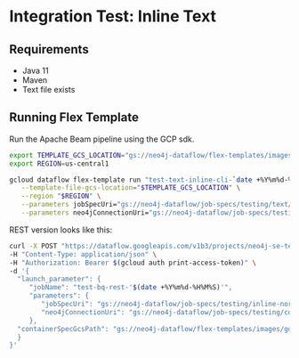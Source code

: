 # Integration Test: Inline Text

## Requirements

* Java 11
* Maven
* Text file exists

## Running Flex Template

Run the Apache Beam pipeline using the GCP sdk.

 ```sh
 export TEMPLATE_GCS_LOCATION="gs://neo4j-dataflow/flex-templates/images/googlecloud-to-neo4j-image-spec.json"
export REGION=us-central1
 
gcloud dataflow flex-template run "test-text-inline-cli-`date +%Y%m%d-%H%M%S`" \
    --template-file-gcs-location="$TEMPLATE_GCS_LOCATION" \
    --region "$REGION" \
    --parameters jobSpecUri="gs://neo4j-dataflow/job-specs/testing/text/inline-northwind-jobspec.json" \
    --parameters neo4jConnectionUri="gs://neo4j-dataflow/job-specs/testing/connection/auradb-free-connection.json"
 ```

REST version looks like this:

 ```sh
curl -X POST "https://dataflow.googleapis.com/v1b3/projects/neo4j-se-team-201905/locations/us-central1/flexTemplates:launch" \
-H "Content-Type: application/json" \
-H "Authorization: Bearer $(gcloud auth print-access-token)" \
-d '{
   "launch_parameter": {
      "jobName": "test-bq-rest-'$(date +%Y%m%d-%H%M%S)'",
      "parameters": {
         "jobSpecUri": "gs://neo4j-dataflow/job-specs/testing/inline-northwind-jobspec.json",
         "neo4jConnectionUri": "gs://neo4j-dataflow/job-specs/testing/connection/auradb-free-connection.json"
      },
   "containerSpecGcsPath": "gs://neo4j-dataflow/flex-templates/images/googlecloud-to-neo4j-image-spec.json"
   }
}'
 ```
